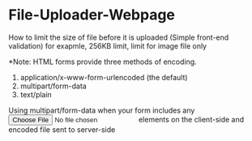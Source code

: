 # File-Uploader-Webpage
How to limit the size of file before it is uploaded (Simple front-end validation) for exapmle, 256KB limit, limit for image file only

*Note:
HTML forms provide three methods of encoding.
1. application/x-www-form-urlencoded (the default)
2. multipart/form-data
3. text/plain

Using multipart/form-data when your form includes any <input type="file"> elements on the client-side and encoded file sent to server-side

